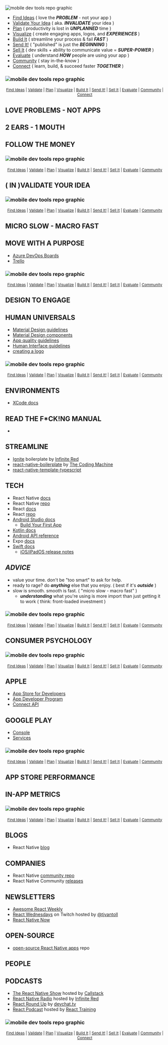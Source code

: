 ![mobile dev tools repo graphic](./assets/title.png)

- [Find Ideas](#find-ideas) ( love the **_PROBLEM_** - not your app )
- [Validate Your Idea](#validate) ( aka. **_INVALIDATE_** your idea )
- [Plan](#plan) ( productivity is lost in **_UNPLANNED_** time )
- [Visualize](#visualize) ( create engaging apps, logos, and **_EXPERIENCES_** )
- [Build It](#build-it) ( streamline your process & fail **_FAST_** )
- [Send It!](#send-it) ( "published" is just the **_BEGINNING_** )
- [Sell It](#sell-it) ( dev skills + ability to communicate value = **_SUPER-POWER_** )
- [Evaluate](#evaluate) ( understand **_HOW_** people are using your app )
- [Community](#community) ( stay in-the-know )
- [Connect](#connect) ( learn, build, & succeed faster **_TOGETHER_** )

<h3 id='finding-ideas'>

![mobile dev tools repo graphic](./assets/find-ideas.png)

</h3>

<div align='center' style='font-size: 12px;'>

[Find Ideas](#find-ideas) | [Validate](#validate) | [Plan](#plan) | [Visualize](#visualize) | [Build It](#build-it) | [Send It!](#send-it) | [Sell It](#sell-it) | [Evaluate](#evaluate) | [Community](#community) | [Connect](#connect)

</div>

## **LOVE PROBLEMS - NOT APPS**

## **2 EARS - 1 MOUTH**

## **FOLLOW THE MONEY**

<h3 id='validate'>

![mobile dev tools repo graphic](./assets/validate.png)

</h3>

<div align='center' style='font-size: 12px;'>

[Find Ideas](#finding-ideas) | [Validate](#validate) | [Plan](#plan) | [Visualize](#visualize) | [Build It](#build-it) | [Send It!](#send-it) | [Sell It](#sell-it) | [Evaluate](#evaluate) | [Community](#community)

</div>

## **( IN )VALIDATE YOUR IDEA**

<h3 id='plan'>

![mobile dev tools repo graphic](./assets/plan.png)

</h3>

<div align='center' style='font-size: 12px;'>

[Find Ideas](#finding-ideas) | [Validate](#validate) | [Plan](#plan) | [Visualize](#visualize) | [Build It](#build-it) | [Send It!](#send-it) | [Sell It](#sell-it) | [Evaluate](#evaluate) | [Community](#community)

</div>

## **MICRO SLOW - MACRO FAST**

## **MOVE WITH A PURPOSE**

- [Azure DevOps Boards](https://azure.microsoft.com/en-us/services/devops/?nav=min)
- [Trello](https://trello.com/)

<h3 id='visualize'>

![mobile dev tools repo graphic](./assets/visualize.png)

</h3>

<div align='center' style='font-size: 12px;'>

[Find Ideas](#finding-ideas) | [Validate](#validate) | [Plan](#plan) | [Visualize](#visualize) | [Build It](#build-it) | [Send It!](#send-it) | [Sell It](#sell-it) | [Evaluate](#evaluate) | [Community](#community)

</div>

## **DESIGN TO ENGAGE**

## **HUMAN UNIVERSALS**

- [Material Design guidelines](https://material.io/design)
- [Material Design components](https://material.io/develop/android)
- [App quality guidelines](https://developer.android.com/quality)
- [Human Interface guidelines](https://developer.apple.com/design/human-interface-guidelines/ios/overview/themes/)
- [creating a logo](https://designschool.canva.com/courses/creating-a-logo/?lesson=the-how-and-why-of-designing-logos)

<h3 id='build-it'>

![mobile dev tools repo graphic](./assets/build-it.png)

</h3>

<div align='center' style='font-size: 12px;'>

[Find Ideas](#finding-ideas) | [Validate](#validate) | [Plan](#plan) | [Visualize](#visualize) | [Build It](#build-it) | [Send It!](#send-it) | [Sell It](#sell-it) | [Evaluate](#evaluate) | [Community](#community)

</div>

## **ENVIRONMENTS**

- [XCode docs](https://developer.apple.com/documentation/xcode/)

## **READ THE F\*CK!NG MANUAL**

- []()

## **STREAMLINE**

- [Ignite](https://github.com/infinitered/ignite) boilerplate by [Infinite Red](https://infinite.red/)
- [react-native-boilerplate](https://github.com/thecodingmachine/react-native-boilerplate/tree/master/template) by [The Coding Machine](https://www.thecodingmachine.com/en/home-2/)
- [react-native-template-typescript](https://github.com/react-native-community/react-native-template-typescript)

## **TECH**

- React Native [docs](http://reactnative.dev/docs/getting-started)
- React Native [repo](https://github.com/facebook/react-native/)
- React [docs](https://reactjs.org/docs)
- React [repo](https://github.com/facebook/react)
- [Android Studio docs](https://developer.android.com/docs)
  - [Build Your First App](https://developer.android.com/training/basics/firstapp)
- [Kotlin docs](https://developer.android.com/kotlin)
- [Android API reference](https://developer.android.com/reference)
- Expo [docs](https://docs.expo.io/)
- [Swift docs](https://developer.apple.com/documentation/swift)
  - [iOS/iPadOS release notes](https://developer.apple.com/documentation/ios-ipados-release-notes)

## **_ADVICE_**

- value your time. don't be "too smart" to ask for help.
- ready to rage? do **_anything_** else that you enjoy. ( best if it's **_outside_** )
- slow is smooth. smooth is fast. ( "micro slow - macro fast" )
  - **_understanding_** what you're using is more import than just getting it to work ( think: front-loaded investment )

<h3 id='sell-it'>

![mobile dev tools repo graphic](./assets/sell-it.png)

</h3>

<div align='center' style='font-size: 12px;'>

[Find Ideas](#finding-ideas) | [Validate](#validate) | [Plan](#plan) | [Visualize](#visualize) | [Build It](#build-it) | [Send It!](#send-it) | [Sell It](#sell-it) | [Evaluate](#evaluate) | [Community](#community)

</div>

## **CONSUMER PSYCHOLOGY**

<h3 id='send-it'>

![mobile dev tools repo graphic](./assets/send-it.png)

</h3>

<div align='center' style='font-size: 12px;'>

[Find Ideas](#finding-ideas) | [Validate](#validate) | [Plan](#plan) | [Visualize](#visualize) | [Build It](#build-it) | [Send It!](#send-it) | [Sell It](#sell-it) | [Evaluate](#evaluate) | [Community](#community)

</div>

## **APPLE**

- [App Store for Developers](https://developer.apple.com/app-store/)
- [App Developer Program](https://developer.apple.com/programs/whats-included/)
- [Connect API](https://developer.apple.com/documentation/appstoreconnectapi)

## **GOOGLE PLAY**

- [Console](https://developer.android.com/distribute/console?hl=ru)
- [Services](https://developer.android.com/distribute/play-services?hl=ru)

<h3 id='evaluate'>

![mobile dev tools repo graphic](./assets/evaluate.png)

</h3>

<div align='center' style='font-size: 12px;'>

[Find Ideas](#finding-ideas) | [Validate](#validate) | [Plan](#plan) | [Visualize](#visualize) | [Build It](#build-it) | [Send It!](#send-it) | [Sell It](#sell-it) | [Evaluate](#evaluate) | [Community](#community)

</div>

## **APP STORE PERFORMANCE**

## **IN-APP METRICS**

<h3 id='community'>

![mobile dev tools repo graphic](./assets/community.png)

</h3>

<div align='center' style='font-size: 12px;'>

[Find Ideas](#finding-ideas) | [Validate](#validate) | [Plan](#plan) | [Visualize](#visualize) | [Build It](#build-it) | [Send It!](#send-it) | [Sell It](#sell-it) | [Evaluate](#evaluate) | [Community](#community)

</div>

## **BLOGS**

- React Native [blog](https://reactnative.dev/blog)

## **COMPANIES**

- React Native [community repo](https://github.com/react-native-community)
- React Native Community [releases](https://github.com/react-native-community/releases)

## **NEWSLETTERS**

- [Awesome React Weekly](https://react.libhunt.com/newsletter/archive)
- [React Wednesdays](https://www.telerik.com/react-wednesdays) on Twitch hosted by [@tjvantoll](https://twitter.com/tjvantoll)
- [React Native Now](https://reactnativenow.com/issues)

## **OPEN-SOURCE**

- [open-source React Native apps](https://github.com/ReactNativeNews/React-Native-Apps) repo

## **PEOPLE**

## **PODCASTS**

- [The React Native Show](https://callstack.com/podcast-react-native-show) hosted by [Callstack](https://callstack.com/)
- [React Native Radio](https://reactnativeradio.com/) hosted by [Infinite Red](http://infinite.red/)
- [React Round Up](https://devchat.tv/podcasts/react-round-up/) by [devchat.tv](https://devchat.tv/)
- [React Podcast](https://reactpodcast.simplecast.com/) hosted by [React Training](https://reacttraining.com/)

<h3 id='connect'>

![mobile dev tools repo graphic](./assets/connect.png)

</h3>

<div align='center' style='font-size: 12px;'>

[Find Ideas](#find-ideas) | [Validate](#validate) | [Plan](#plan) | [Visualize](#visualize) | [Build It](#build-it) | [Send It!](#send-it) | [Sell It](#sell-it) | [Evaluate](#evaluate) | [Community](#community) | [Connect](#connect)

</div>
